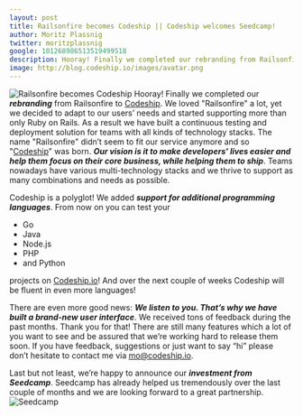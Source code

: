 ```yaml
---
layout: post
title: Railsonfire becomes Codeship || Codeship welcomes Seedcamp!
author: Moritz Plassnig
twitter: moritzplassnig
google: 101268986513519499518
description: Hooray! Finally we completed our rebranding from Railsonfire to Codeship. Furthermore we're happy to announce our investment form Seedcamp.
image: http://blog.codeship.io/images/avatar.png
---
```


![Railsonfire becomes Codeship](http://blog.codeship.io/images/rebranding/rebranding.png "Railsonfire becomes Codeship")
Hooray! Finally we completed our ***rebranding*** from Railsonfire to [Codeship](https://www.codeship.io). We loved "Railsonfire" a lot, yet we decided to adapt to our users’ needs and started supporting more than only Ruby on Rails.
As a result we have built a continuous testing and deployment solution for teams with all kinds of technology stacks. The name "Railsonfire" didn’t seem to fit our service anymore and so "[Codeship](https://www.codeship.io)" was born. ***Our vision is it to make developers' lives easier and help them focus on their core business, while helping them to _ship_***. Teams nowadays have various multi-technology stacks and we thrive to support as many combinations and needs as possible.

Codeship is a polyglot!
We added ***support for additional programming languages***. From now on you can test your

* Go
* Java
* Node.js
* PHP
* and Python

projects on [Codeship.io](https://www.codeship.io)! And over the next couple of weeks Codeship will be fluent in even more languages!

There are even more good news: ***We listen to you. That’s why we have built a brand-new user interface***.
We received tons of feedback during the past months. Thank you for that! There are still many features which a lot of you want to see and be assured that we’re working hard to release them soon. If you have feedback, suggestions or just want to say “hi” please don’t hesitate to contact me via [mo@codeship.io](mailto:mo@codeship.io).

Last but not least, we’re happy to announce our ***investment from Seedcamp***. Seedcamp has already helped us tremendously over the last couple of months and we are looking forward to a great partnership.
![Seedcamp](http://blog.codeship.io/images/rebranding/seedcamp.png "Seedcamp")
